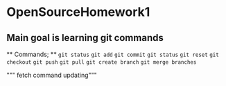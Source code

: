 # OpenSourceHomework1

## Main goal is learning git commands 
** Commands;  **
`git status` 
`git add`
`git commit`
`git status`
`git reset`
`git checkout`
`git push`
`git pull`
`git create branch`
`git merge branches`

""" fetch command updating"""
